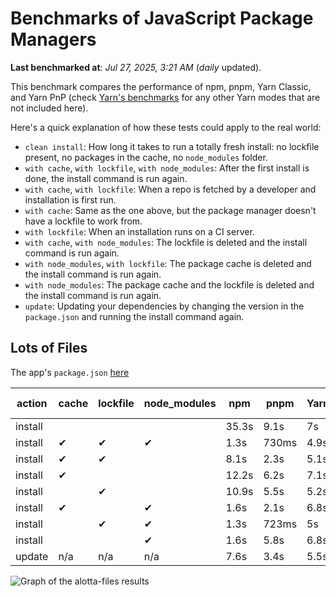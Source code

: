 # Benchmarks of JavaScript Package Managers

**Last benchmarked at**: _Jul 27, 2025, 3:21 AM_ (_daily_ updated).

This benchmark compares the performance of npm, pnpm, Yarn Classic, and Yarn PnP (check [Yarn's benchmarks](https://yarnpkg.com/benchmarks) for any other Yarn modes that are not included here).

Here's a quick explanation of how these tests could apply to the real world:

- `clean install`: How long it takes to run a totally fresh install: no lockfile present, no packages in the cache, no `node_modules` folder.
- `with cache`, `with lockfile`, `with node_modules`: After the first install is done, the install command is run again.
- `with cache`, `with lockfile`: When a repo is fetched by a developer and installation is first run.
- `with cache`: Same as the one above, but the package manager doesn't have a lockfile to work from.
- `with lockfile`: When an installation runs on a CI server.
- `with cache`, `with node_modules`: The lockfile is deleted and the install command is run again.
- `with node_modules`, `with lockfile`: The package cache is deleted and the install command is run again.
- `with node_modules`: The package cache and the lockfile is deleted and the install command is run again.
- `update`: Updating your dependencies by changing the version in the `package.json` and running the install command again.

## Lots of Files

The app's `package.json` [here](https://github.com/pnpm/pnpm.io/blob/main/benchmarks/fixtures/alotta-files/package.json)

| action  | cache | lockfile | node_modules| npm | pnpm | Yarn | Yarn PnP |
| ---     | ---   | ---      | ---         | --- | ---  | ---  | ---      |
| install |       |          |             | 35.3s | 9.1s | 7s | 3.5s |
| install | ✔     | ✔        | ✔           | 1.3s | 730ms | 4.9s | n/a |
| install | ✔     | ✔        |             | 8.1s | 2.3s | 5.1s | 1.3s |
| install | ✔     |          |             | 12.2s | 6.2s | 7.1s | 2.9s |
| install |       | ✔        |             | 10.9s | 5.5s | 5.2s | 1.3s |
| install | ✔     |          | ✔           | 1.6s | 2.1s | 6.8s | n/a |
| install |       | ✔        | ✔           | 1.3s | 723ms | 5s | n/a |
| install |       |          | ✔           | 1.6s | 5.8s | 6.8s | n/a |
| update  | n/a | n/a | n/a | 7.6s | 3.4s | 5.5s | 3s |

<img alt="Graph of the alotta-files results" src="/img/benchmarks/alotta-files.svg" />